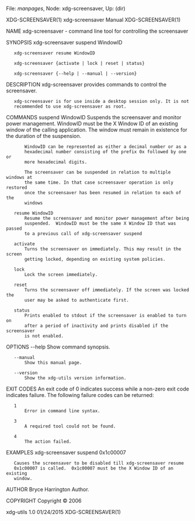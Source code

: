 File: *manpages*,  Node: xdg-screensaver,  Up: (dir)

XDG-SCREENSAVER(1)          xdg-screensaver Manual          XDG-SCREENSAVER(1)



NAME
       xdg-screensaver - command line tool for controlling the screensaver

SYNOPSIS
       xdg-screensaver suspend WindowID

       xdg-screensaver resume WindowID

       xdg-screensaver {activate | lock | reset | status}

       xdg-screensaver {--help | --manual | --version}

DESCRIPTION
       xdg-screensaver provides commands to control the screensaver.

       xdg-screensaver is for use inside a desktop session only. It is not
       recommended to use xdg-screensaver as root.

COMMANDS
       suspend WindowID
           Suspends the screensaver and monitor power management.  WindowID
           must be the X Window ID of an existing window of the calling
           application. The window must remain in existence for the duration
           of the suspension.

           WindowID can be represented as either a decimal number or as a
           hexadecimal number consisting of the prefix 0x followed by one or
           more hexadecimal digits.

           The screensaver can be suspended in relation to multiple windows at
           the same time. In that case screensaver operation is only restored
           once the screensaver has been resumed in relation to each of the
           windows

       resume WindowID
           Resume the screensaver and monitor power management after being
           suspended.  WindowID must be the same X Window ID that was passed
           to a previous call of xdg-screensaver suspend

       activate
           Turns the screensaver on immediately. This may result in the screen
           getting locked, depending on existing system policies.

       lock
           Lock the screen immediately.

       reset
           Turns the screensaver off immediately. If the screen was locked the
           user may be asked to authenticate first.

       status
           Prints enabled to stdout if the screensaver is enabled to turn on
           after a period of inactivity and prints disabled if the screensaver
           is not enabled.

OPTIONS
       --help
           Show command synopsis.

       --manual
           Show this manual page.

       --version
           Show the xdg-utils version information.

EXIT CODES
       An exit code of 0 indicates success while a non-zero exit code
       indicates failure. The following failure codes can be returned:

       1
           Error in command line syntax.

       3
           A required tool could not be found.

       4
           The action failed.

EXAMPLES
           xdg-screensaver suspend 0x1c00007

       Causes the screensaver to be disabled till xdg-screensaver resume
       0x1c00007 is called.  0x1c00007 must be the X Window ID of an existing
       window.

AUTHOR
       Bryce Harrington
           Author.

COPYRIGHT
       Copyright © 2006



xdg-utils 1.0                     01/24/2015                XDG-SCREENSAVER(1)
